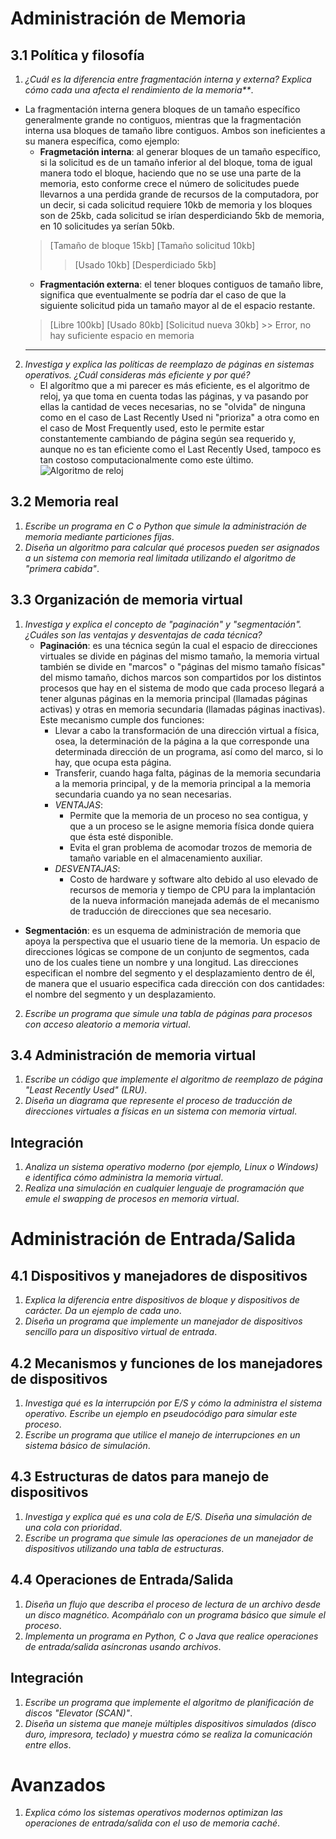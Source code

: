 # Administración de Memoria

## 3.1 Política y filosofía

1. _¿Cuál es la diferencia entre fragmentación interna y externa? Explica cómo cada una afecta el rendimiento de la memoria**_.
  * La fragmentación interna genera bloques de un tamaño específico generalmente grande no contiguos, mientras que la fragmentación interna usa bloques de tamaño libre contiguos. Ambos son ineficientes a su manera específica, como ejemplo:
      * **Fragmetación interna**: al generar bloques de un tamaño específico, si la solicitud es de un tamaño inferior al del bloque, toma de igual manera todo el bloque, haciendo que no se use una parte de la memoria, esto conforme crece el número de solicitudes puede llevarnos a una perdida grande de recursos de la computadora, por un decir, si cada solicitud requiere 10kb de memoria y los bloques son de 25kb, cada solicitud se irían desperdiciando 5kb de memoria, en 10 solicitudes ya serían 50kb.
      > [Tamaño de bloque 15kb] [Tamaño solicitud 10kb]
      > > [Usado 10kb] [Desperdiciado 5kb]
      * **Fragmentación externa**: el tener bloques contiguos de tamaño libre, significa que eventualmente se podría dar el caso de que la siguiente solicitud pida un tamaño mayor al de el espacio restante.
      > [Libre 100kb] [Usado 80kb] [Solicitud nueva 30kb]
              >> Error, no hay suficiente espacio en memoria
      ---
2. _Investiga y explica las políticas de reemplazo de páginas en sistemas operativos. ¿Cuál consideras más eficiente y por qué?_
    * El algorítmo que a mi parecer es más eficiente, es el algoritmo de reloj, ya que toma en cuenta todas las páginas, y va pasando por ellas la cantidad de veces necesarias, no se "olvida" de ninguna como en el caso de Last Recently Used ni "prioriza" a otra como en el caso de Most Frequently used, esto le permite estar constantemente cambiando de página según sea requerido y, aunque no es tan eficiente como el Last Recently Used, tampoco es tan costoso computacionalmente como este último.
![Algoritmo de reloj](https://marcodubon.wordpress.com/wp-content/uploads/2016/09/ghfghf.png)


## 3.2 Memoria real

1. _Escribe un programa en C o Python que simule la administración de memoria mediante particiones fijas_.
2. _Diseña un algoritmo para calcular qué procesos pueden ser asignados a un sistema con memoria real limitada utilizando el algoritmo de "primera cabida"_.

## 3.3 Organización de memoria virtual

1. _Investiga y explica el concepto de "paginación" y "segmentación". ¿Cuáles son las ventajas y desventajas de cada técnica?_
      * **Paginación**: es una técnica según la cual el espacio de direcciones virtuales se divide en páginas del mismo tamaño, la memoria virtual también se divide en "marcos" o "páginas del mismo tamaño físicas" del mismo tamaño, dichos marcos son compartidos por los distintos procesos que hay en el sistema de modo que cada proceso llegará a tener algunas páginas en la memoria principal (llamadas páginas activas) y otras en memoria secundaria (llamadas páginas inactivas). Este mecanismo cumple dos funciones:
         * Llevar a cabo la transformación de una dirección virtual a física, osea, la determinación de la página a la que corresponde una determinada dirección de un programa, así como del marco, si lo hay, que ocupa esta página.
         * Transferir, cuando haga falta, páginas de la memoria secundaria a la memoria principal, y de la memoria principal a la memoria secundaria cuando ya no sean necesarias.
         * _VENTAJAS_:
             * Permite que la memoria de un proceso no sea contigua, y que a un proceso se le asigne memoria física donde quiera que ésta esté disponible.
             * Evita el gran problema de acomodar trozos de memoria de tamaño variable en el almacenamiento auxiliar.
         * _DESVENTAJAS_:
             * Costo de hardware y software alto debido al uso elevado de recursos de memoria y tiempo de CPU para la implantación de la nueva información manejada además de el mecanismo de traducción de direcciones que sea necesario.

  * __Segmentación__: es un esquema de administración de memoria que apoya la perspectiva que el usuario tiene de la memoria. Un espacio de direcciones lógicas se compone de un conjunto de segmentos, cada uno de los cuales tiene un nombre y una longitud. Las direcciones especifican el nombre del segmento y el desplazamiento dentro de él, de manera que el usuario especifica cada dirección con dos cantidades: el nombre del segmento y un desplazamiento.
2. _Escribe un programa que simule una tabla de páginas para procesos con acceso aleatorio a memoria virtual_.

## 3.4 Administración de memoria virtual

1. _Escribe un código que implemente el algoritmo de reemplazo de página "Least Recently Used" (LRU)_.
2. _Diseña un diagrama que represente el proceso de traducción de direcciones virtuales a físicas en un sistema con memoria virtual_.

## Integración

1. _Analiza un sistema operativo moderno (por ejemplo, Linux o Windows) e identifica cómo administra la memoria virtual_.
2. _Realiza una simulación en cualquier lenguaje de programación que emule el swapping de procesos en memoria virtual_.

# Administración de Entrada/Salida

## 4.1 Dispositivos y manejadores de dispositivos

1. _Explica la diferencia entre dispositivos de bloque y dispositivos de carácter. Da un ejemplo de cada uno_.
2. _Diseña un programa que implemente un manejador de dispositivos sencillo para un dispositivo virtual de entrada_.

## 4.2 Mecanismos y funciones de los manejadores de dispositivos

1. _Investiga qué es la interrupción por E/S y cómo la administra el sistema operativo. Escribe un ejemplo en pseudocódigo para simular este proceso_.
2. _Escribe un programa que utilice el manejo de interrupciones en un sistema básico de simulación_.

## 4.3 Estructuras de datos para manejo de dispositivos

1. _Investiga y explica qué es una cola de E/S. Diseña una simulación de una cola con prioridad_.
2. _Escribe un programa que simule las operaciones de un manejador de dispositivos utilizando una tabla de estructuras_.

## 4.4 Operaciones de Entrada/Salida

1. _Diseña un flujo que describa el proceso de lectura de un archivo desde un disco magnético. Acompáñalo con un programa básico que simule el proceso_.
2. _Implementa un programa en Python, C o Java que realice operaciones de entrada/salida asíncronas usando archivos_.

## Integración

1. _Escribe un programa que implemente el algoritmo de planificación de discos "Elevator (SCAN)"_.
2. _Diseña un sistema que maneje múltiples dispositivos simulados (disco duro, impresora, teclado) y muestra cómo se realiza la comunicación entre ellos_.

# Avanzados

1. _Explica cómo los sistemas operativos modernos optimizan las operaciones de entrada/salida con el uso de memoria caché_.
